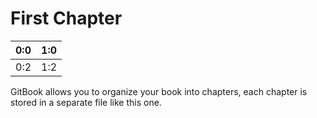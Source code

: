 # First Chapter

| 0:0 | 1:0 |
| :--- | :--- |
| 0:2 | 1:2 |

GitBook allows you to organize your book into chapters, each chapter is stored in a separate file like this one.


